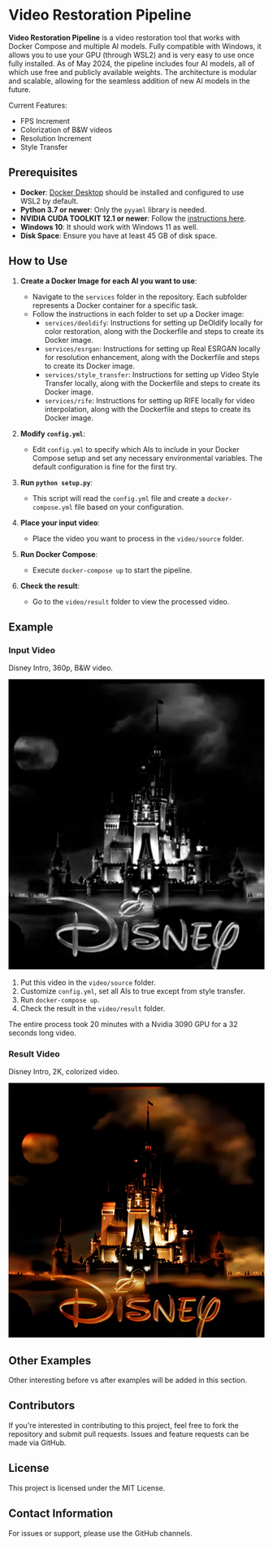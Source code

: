 # Video Restoration Pipeline

**Video Restoration Pipeline** is a video restoration tool that works with Docker Compose and multiple AI models. Fully compatible with Windows, it allows you to use your GPU (through WSL2) and is very easy to use once fully installed. As of May 2024, the pipeline includes four AI models, all of which use free and publicly available weights. The architecture is modular and scalable, allowing for the seamless addition of new AI models in the future.

Current Features:
* FPS Increment
* Colorization of B&W videos
* Resolution Increment
* Style Transfer

## Prerequisites

- **Docker**: [Docker Desktop](https://docs.docker.com/desktop/gpu/) should be installed and configured to use WSL2 by default.
- **Python 3.7 or newer**: Only the `pyyaml` library is needed.
- **NVIDIA CUDA TOOLKIT 12.1 or newer**: Follow the [instructions here](https://developer.nvidia.com/cuda-toolkit).
- **Windows 10**: It should work with Windows 11 as well.
- **Disk Space**: Ensure you have at least 45 GB of disk space. 

## How to Use

1. **Create a Docker Image for each AI you want to use**:
   - Navigate to the `services` folder in the repository. Each subfolder represents a Docker container for a specific task.
   - Follow the instructions in each folder to set up a Docker image:
     - `services/deoldify`: Instructions for setting up DeOldify locally for color restoration, along with the Dockerfile and steps to create its Docker image.
     - `services/esrgan`: Instructions for setting up Real ESRGAN locally for resolution enhancement, along with the Dockerfile and steps to create its Docker image.
     - `services/style_transfer`: Instructions for setting up Video Style Transfer locally, along with the Dockerfile and steps to create its Docker image.
     - `services/rife`: Instructions for setting up RIFE locally for video interpolation, along with the Dockerfile and steps to create its Docker image.

2. **Modify `config.yml`**:
   - Edit `config.yml` to specify which AIs to include in your Docker Compose setup and set any necessary environmental variables. The default configuration is fine for the first try.

3. **Run `python setup.py`**:
   - This script will read the `config.yml` file and create a `docker-compose.yml` file based on your configuration.

4. **Place your input video**:
   - Place the video you want to process in the `video/source` folder.

5. **Run Docker Compose**:
   - Execute `docker-compose up` to start the pipeline.

6. **Check the result**:
   - Go to the `video/result` folder to view the processed video.

## Example

### Input Video
Disney Intro, 360p, B&W video.

[![Input Video](assets/source.PNG)](https://youtu.be/Xyovy6e8X6Y?si=HUG-2-B4M7flm32e)

1. Put this video in the `video/source` folder.
2. Customize `config.yml`, set all AIs to true except from style transfer.
3. Run `docker-compose up`.
4. Check the result in the `video/result` folder.

The entire process took 20 minutes with a Nvidia 3090 GPU for a 32 seconds long video.

### Result Video
Disney Intro, 2K, colorized video.

[![Result Video](assets/result.PNG)](https://youtu.be/LZG1aHhoLVI?si=QFykECH2R7z1ziuy)

## Other Examples
Other interesting before vs after examples will be added in this section.

## Contributors

If you're interested in contributing to this project, feel free to fork the repository and submit pull requests. Issues and feature requests can be made via GitHub.

## License

This project is licensed under the MIT License.

## Contact Information

For issues or support, please use the GitHub channels.
